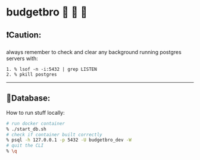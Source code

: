 # budgetbro 💸 💸 💸

## ❗️Caution:

always remember to check and clear any background running postgres servers with:
```
1. % lsof -n -i:5432 | grep LISTEN
2. % pkill postgres
```
---

## 🔧Database:

How to run stuff locally:
```bash
# run docker container
% ./start_db.sh
# check if container built correctly
% psql -h 127.0.0.1 -p 5432 -U budgetbro_dev -W 
# quit the CLI
% \q
```
